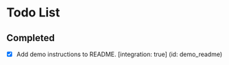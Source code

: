 # Todo List

## Completed

- [x] Add demo instructions to README. [integration: true] (id: demo_readme)


